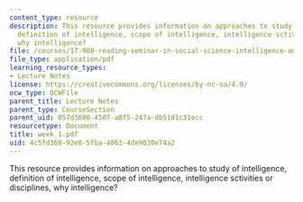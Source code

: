 ```yaml
---
content_type: resource
description: This resource provides information on approaches to study of intelligence,
  definition of intelligence, scope of intelligence, intelligence sctivities or disciplines,
  why intelligence?
file: /courses/17-908-reading-seminar-in-social-science-intelligence-and-national-security-fall-2005/4c5fd36892e85fba40634de9030e74a2_week_1.pdf
file_type: application/pdf
learning_resource_types:
- Lecture Notes
license: https://creativecommons.org/licenses/by-nc-sa/4.0/
ocw_type: OCWFile
parent_title: Lecture Notes
parent_type: CourseSection
parent_uid: 057d3880-4507-a8f5-247a-db51d1c31ecc
resourcetype: Document
title: week_1.pdf
uid: 4c5fd368-92e8-5fba-4063-4de9030e74a2
---
```

This resource provides information on approaches to study of intelligence, definition of intelligence, scope of intelligence, intelligence sctivities or disciplines, why intelligence?